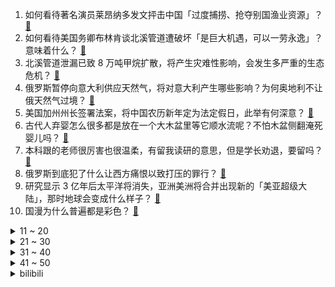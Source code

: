 1. 如何看待著名演员莱昂纳多发文抨击中国「过度捕捞、抢夺别国渔业资源」？ [:link:](https://www.zhihu.com/question/557317660)
2. 如何看待美国务卿布林肯谈北溪管道遭破坏「是巨大机遇，可以一劳永逸」？意味着什么？ [:link:](https://www.zhihu.com/question/557383077)
3. 北溪管道泄漏已致 8 万吨甲烷扩散，将产生灾难性影响，会发生多严重的生态危机？ [:link:](https://www.zhihu.com/question/557427741)
4. 俄罗斯暂停向意大利供应天然气，将对意大利产生哪些影响？为何奥地利不让俄天然气过境？ [:link:](https://www.zhihu.com/question/557387537)
5. 美国加州州长签署法案，将中国农历新年定为法定假日，此举有何深意？ [:link:](https://www.zhihu.com/question/557321212)
6. 古代人弃婴怎么很多都是放在一个大木盆里等它顺水流呢？不怕木盆侧翻淹死婴儿吗？ [:link:](https://www.zhihu.com/question/437680542)
7. 本科跟的老师很厉害也很温柔，有留我读研的意思，但是学长劝退，要留吗？ [:link:](https://www.zhihu.com/question/556136790)
8. 俄罗斯到底犯了什么让西方痛恨以致打压的罪行？ [:link:](https://www.zhihu.com/question/557253734)
9. 研究显示 3 亿年后太平洋将消失，亚洲美洲将合并出现新的「美亚超级大陆」，那时地球会变成什么样子？ [:link:](https://www.zhihu.com/question/557409330)
10. 国漫为什么普遍都是彩色？ [:link:](https://www.zhihu.com/question/555785392)
<details>
<summary>11 ~ 20</summary>

11. 为什么感觉国内篮球运动员技术动作和 NBA 球员不太一样？ [:link:](https://www.zhihu.com/question/61311600)
12. 杭州一酒店前台国庆申请请假三天，被老板拒绝称「节假日不允许请假」，酒店老板的做法合理吗？ [:link:](https://www.zhihu.com/question/556824965)
13. 为什么大禹的父亲鲧是“四凶”之一？ [:link:](https://www.zhihu.com/question/24200183)
14. 22-23 赛季英超曼城 6:3 曼联，如何评价这场比赛？ [:link:](https://www.zhihu.com/question/557429932)
15. 你在面试时，遇到的最奇葩最想吐槽的面试官是什么样的？ [:link:](https://www.zhihu.com/question/355912099)
16. 俄罗斯宪法法院批准四地加入俄罗斯的条约文件，将会产生哪些影响？有哪些信息值得关注？ [:link:](https://www.zhihu.com/question/557404003)
17. 应届毕业生该在哪些网站或者靠谱app找工作？ [:link:](https://www.zhihu.com/question/328285480)
18. 肯德基「疯四文学」风靡网络，然二季度利润及中国区销售额均下跌，说明了哪些问题？如何看待这一营销？ [:link:](https://www.zhihu.com/question/557324204)
19. 中央气象台发布高温黄色预警，安徽湖北等 7 省将现 37℃ 以上高温，高温天气何时可以缓解？ [:link:](https://www.zhihu.com/question/557380663)
20. 海天味业回应「海克斯科技、科技与狠活」等言论，称食品添加剂符合标准，有哪些值得关注的信息？ [:link:](https://www.zhihu.com/question/557148861)
</details>
<details>
<summary>21 ~ 30</summary>

21. 为什么中国实行夏时制取消了，而美国这么多年能够一直实行夏时制？ [:link:](https://www.zhihu.com/question/20309772)
22. 俄气称「西伯利亚力量」管道例行检修结束，恢复对华供气，这透露了哪些信息？ [:link:](https://www.zhihu.com/question/556997507)
23. 为什么《让子弹飞》没有让周润发得到更高声誉？ [:link:](https://www.zhihu.com/question/22647053)
24. 猿辅导开月子中心，最贵套餐近 52 万，「智慧坐月子」套餐值得购买吗？教培行业的转型出路在哪里？ [:link:](https://www.zhihu.com/question/557197381)
25. 小球藻作为高营养低成本的完美食品，为什么没有被大力推广呢？ [:link:](https://www.zhihu.com/question/506434416)
26. 22-23 赛季英超曼市德比，哈兰德福登双双戴帽助曼城 6:3 大胜曼联，如何评价这场比赛？ [:link:](https://www.zhihu.com/question/557417954)
27. 刘强东明州案双方以「和解」终结，称是「偶然事件造成的误会」，如何看待此案结果？将对京东产生哪些影响？ [:link:](https://www.zhihu.com/question/557364312)
28. 为什么网上一个个都在说绝对不买华为mate50系列，但是线上预售一空，线下人山人海排队，怎么看呢？ [:link:](https://www.zhihu.com/question/552339578)
29. 苹果 AirPods Pro 2 镌刻内容会弹窗显示，如何看待这一细节？ [:link:](https://www.zhihu.com/question/556157524)
30. 中国女篮获得 2022 年世界杯亚军，如何看待因发烧缺阵的李梦在社交平台被部分网友说成「逃兵」？ [:link:](https://www.zhihu.com/question/557278801)
</details>
<details>
<summary>31 ~ 40</summary>

31. 如何看待知友们对《底线》改编江歌案和货拉拉案的态度差异？ [:link:](https://www.zhihu.com/question/557176788)
32. 为什么你在保研后没有发朋友圈？ [:link:](https://www.zhihu.com/question/489826876)
33. 你认为哪部国产古装剧的服装造型最精美？ [:link:](https://www.zhihu.com/question/543147612)
34. 《万里归途》中王俊凯饰演的成朗是一个什么样的人？ [:link:](https://www.zhihu.com/question/555843749)
35. 《底线》第 20-25 集拍得怎么样？哪些剧情点值得关注？ [:link:](https://www.zhihu.com/question/556060437)
36. 有哪些小众好吃的泡面或方便面推荐？ [:link:](https://www.zhihu.com/question/552722596)
37. 高中成绩怎样才能提上去觉的好难，排名没有一点变化到底该怎么办? [:link:](https://www.zhihu.com/question/557325169)
38. 你对高速公路塞车有何建议？ [:link:](https://www.zhihu.com/question/515498320)
39. 如何看待“普通新能源车性能秒杀豪华油车”的说法，这到底是客观评价，还是有些夸大？ [:link:](https://www.zhihu.com/question/557270352)
40. 可以给初三的我一些建议吗？ [:link:](https://www.zhihu.com/question/557397681)
</details>
<details>
<summary>41 ~ 50</summary>

41. 美国前财政部长称「如今市场风险与 2008 年金融危机爆发前相似」，英国会引爆全球金融危机吗？ [:link:](https://www.zhihu.com/question/557391622)
42. 百强房企前 9 月销售同比降逾 40%，四季度仍面临较大去化压力，主要受哪些因素影响？ [:link:](https://www.zhihu.com/question/557384271)
43. 女子马路上「摆POSE直播」被醉驾男子撞飞，女子承担「次要责任」，如何从法律角度解读此事？ [:link:](https://www.zhihu.com/question/556406369)
44. 如何看待英国央行宣布无限量购债稳定市场，30 年期国债收益率大跌 100 个基点或创史上最大单日跌幅？ [:link:](https://www.zhihu.com/question/556134761)
45. 斯洛伐克总理称希望欧盟拨 50 亿欧元援助，因该国「经济面临崩溃风险」，欧洲小国能挺过这波能源危机吗？ [:link:](https://www.zhihu.com/question/556906634)
46. 女子喝下自制「减肥汁」中毒，按照教程制作的西芹黄瓜混合蔬菜汁为何会引发中毒？如何健康减肥？ [:link:](https://www.zhihu.com/question/556957582)
47. 理想汽车 9 月交付 11531 辆，同比增长 62.5%，L9 单月交付超一万辆，如何看待这一业绩？ [:link:](https://www.zhihu.com/question/557225259)
48. 初一作业写到九点正常吗？ [:link:](https://www.zhihu.com/question/555946845)
49. 如何评价即将于11月30日发布的Kindle Scribe？ [:link:](https://www.zhihu.com/question/556153080)
50. 电动越野是未来趋势吗？一款增程式越野 SUV，你希望它能实现哪些功能？ [:link:](https://www.zhihu.com/question/557038217)
</details><details>
<summary>bilibili</summary>

1. 【亮记生物鉴定】网络热传生物鉴定43 [:link:](//www.bilibili.com/video/BV1p14y1a7Cs)
2. 把嘴闭上 [:link:](//www.bilibili.com/video/BV1qe4y1r7EY)
3. 我 结 婚 了 嘿 嘿 [:link:](//www.bilibili.com/video/BV1TD4y127hf)
4. 智慧老人 [:link:](//www.bilibili.com/video/BV1XW4y1Y7Up)
5. 天堂制片公司出品短片《老杜》，我又相信爱情了 [:link:](//www.bilibili.com/video/BV1be4y1r7sR)
6. 【传染病系列03】血疫埃博拉，可以融化器官的瘟疫，敬畏自然爱护地球！ [:link:](//www.bilibili.com/video/BV1XR4y1R7AU)
7. 200万粉丝福利！哥帮你们娶个嫂子 [:link:](//www.bilibili.com/video/BV17d4y1q7eh)
8. 海南的电话可以接了，漠叔告别警队，老乡恋恋不舍！ [:link:](//www.bilibili.com/video/BV1wG4y1W7q9)
9. 【潮王】性感熟男 [:link:](//www.bilibili.com/video/BV12R4y1d7kf)
10. 【年度巨制】德计划rE：警报【2022崩坏3同人大电影】 [:link:](//www.bilibili.com/video/BV1Nt4y1w7tE)
<details>
<summary>11 ~ 20</summary>

11. 自制健身房车 [:link:](//www.bilibili.com/video/BV1TG4y1W7iS)
12. 转瞬即逝区UP主 [:link:](//www.bilibili.com/video/BV1bG411J7m4)
13. up主，你的脸疼吗？2022年7月新番完结吐槽大总结！【泛式】 [:link:](//www.bilibili.com/video/BV1kV4y1T7p1)
14. 《原神》线上音乐会2022 - 无际之旅的旋律 [:link:](//www.bilibili.com/video/BV14e411j7Fv)
15. 600个史诗皮肤秘宝能开出什么 [:link:](//www.bilibili.com/video/BV1j8411t7zd)
16. 【经典猛男】迈克尔杰克逊，但是猛男Beat It！ [:link:](//www.bilibili.com/video/BV1ue4y1H7ay)
17. 金色大厅交响乐演奏【只因你太美】（迫真） [:link:](//www.bilibili.com/video/BV1hd4y1q7A5)
18. 这个生日礼物算走心吗？ [:link:](//www.bilibili.com/video/BV1JD4y127nh)
19. 正所谓“一天不听是浑身难受 听了以后是难受一天” [:link:](//www.bilibili.com/video/BV15G411J7nV)
20. 假如中国学生去霍格沃茨上学 06 [:link:](//www.bilibili.com/video/BV1NB4y1E7g9)
</details>
<details>
<summary>21 ~ 30</summary>

21. 他战胜了日寇和天灾，却输给了营销号的嘲讽 [:link:](//www.bilibili.com/video/BV1Re4y167Dh)
22. 评分6.8！年度最大笑话！诚实吐槽奶不死的原创大作《莉可丽丝》！ [:link:](//www.bilibili.com/video/BV1MR4y1d7uU)
23. 男子当街抢柚子 [:link:](//www.bilibili.com/video/BV16e4y1H7ck)
24. 世上竟有这样的云？15000份稿件中选出的云彩大合集，送给放假的你！ [:link:](//www.bilibili.com/video/BV1r841147Sp)
25. 这都是些啥啊???(2) [:link:](//www.bilibili.com/video/BV1sT411K7HN)
26. 真讽刺！教令院抛弃了自己的神明，而草神从未想过抛弃任何一人！ [:link:](//www.bilibili.com/video/BV1824y1R72p)
27. 珍贵影像！高清修复《义勇军进行曲》首次公开唱响 [:link:](//www.bilibili.com/video/BV1pG4y1x7uV)
28. 孟 德 瞬 息 全 宇 宙 [:link:](//www.bilibili.com/video/BV1CG411J7MG)
29. 这五个神器确实强大…… [:link:](//www.bilibili.com/video/BV1m841147N8)
30. 想要白嫖的话就送给你吧，哈哈哈哈 [:link:](//www.bilibili.com/video/BV1Ke4y1B7J2)
</details>
<details>
<summary>31 ~ 40</summary>

31. ⚡每天一遍，家长升天⚡ [:link:](//www.bilibili.com/video/BV1924y1X7k4)
32. papi酱的日常——办公室烂梗大赛！（节前轻松一下！大家国庆愉快！ [:link:](//www.bilibili.com/video/BV1jT411K79V)
33. 可露凯：教授有我就够了！ [:link:](//www.bilibili.com/video/BV1w8411t7eP)
34. 广东顺德.牛展   厨子探店¥221 [:link:](//www.bilibili.com/video/BV16t4y1w7Vb)
35. 每天一遍，水泥封心...... [:link:](//www.bilibili.com/video/BV1CD4y1C72v)
36. 花1500在家复刻顶级战斧，这块牛排我能记一辈子！【还愿挑战ep14-异灵术の家】 [:link:](//www.bilibili.com/video/BV1Q24y1R7wh)
37. 【同桌】“别影响我，我要学习了！” [:link:](//www.bilibili.com/video/BV1rV4y1T7VR)
38. 什么叫皮薄馅大啊！ [:link:](//www.bilibili.com/video/BV1Pt4y1A7TU)
39. 这玩意是怎么做到全国不统一的？？！ [:link:](//www.bilibili.com/video/BV1He4y1H7Ne)
40. 学了架子鼓去游戏厅玩会发生什么…… [:link:](//www.bilibili.com/video/BV1T8411t7aa)
</details>
<details>
<summary>41 ~ 50</summary>

41. “品牌方：没想到我还有一劫…” [:link:](//www.bilibili.com/video/BV1qe4y1r7Qq)
42. 准备开始！ready…. [:link:](//www.bilibili.com/video/BV1w14y187QN)
43. 这教材就离谱4.0 [:link:](//www.bilibili.com/video/BV1eP411n7qJ)
44. 邪不压正，江湖再见！ [:link:](//www.bilibili.com/video/BV1Yt4y1w7yM)
45. 男孩子玩个玩具怎么了……？ [:link:](//www.bilibili.com/video/BV1qN4y1P7dB)
46. 《 我 做 神 的 那 些 年 》01 [:link:](//www.bilibili.com/video/BV1we4y1B7ED)
47. “左手保护你的腰” [:link:](//www.bilibili.com/video/BV1uG4y1W7Dr)
48. 重新盘点一下猫德学院砸在手里的猫 [:link:](//www.bilibili.com/video/BV1m24y1R7Ja)
49. 官宣！我要结婚了！！！ [:link:](//www.bilibili.com/video/BV1t24y1R771)
50. 这次我真的我破防了，也许这就是缘份吧 [:link:](//www.bilibili.com/video/BV1UD4y117hB)
</details>
<details>
<summary>51 ~ 60</summary>

51. 阴间玩法 [:link:](//www.bilibili.com/video/BV1U841147tT)
52. 日本人：很熟悉但听不懂  中国人：不熟悉但听得懂  红楼梦第一回林黛玉进贾府生草日语谐音梗 [:link:](//www.bilibili.com/video/BV1he411T7po)
53. 男儿当自强，国庆节快乐！ [:link:](//www.bilibili.com/video/BV1XG4y1p76C)
54. 这就是赛诺的极致！寂默狼行！ [:link:](//www.bilibili.com/video/BV1qg411e7Hm)
55. 打牌王精神续作！我必须立刻鉴赏今年最值得看的打牌动画【水无月菌】 [:link:](//www.bilibili.com/video/BV1sG4y1x7o4)
56. 当你玩漫威蜘蛛侠时拔掉硬盘... [:link:](//www.bilibili.com/video/BV1it4y1w7W5)
57. 当我告诉他我要睡觉后… [:link:](//www.bilibili.com/video/BV1XT411N7xw)
58. 刺激！被第一美女调戏，心里却只有兄弟！《水浒传》P41 [:link:](//www.bilibili.com/video/BV1T8411t762)
59. 国庆天安门广场举行升旗仪式 五星红旗冉冉升起 [:link:](//www.bilibili.com/video/BV1be4y1B7Hj)
60. 当一个快50的阿姨说她想学画画，于是……… [:link:](//www.bilibili.com/video/BV1A8411t7XL)
</details>
<details>
<summary>61 ~ 70</summary>

61. 机甲宇宙团队精心打造2.7米二郎战甲，这不比霸天虎更威风么？国风就是巅峰，华流即是主流，为祖国庆生，为华流点赞 [:link:](//www.bilibili.com/video/BV1Qt4y1w7k6)
62. 像不像出去旅游的你 [:link:](//www.bilibili.com/video/BV1T8411t7pA)
63. 上海14岁小女生，竟每天通宵补作业！00后压力大，我好心疼！ [:link:](//www.bilibili.com/video/BV1FR4y1d7jp)
64. 实验搞砸了，顺便教你们一个英语惯用语 [:link:](//www.bilibili.com/video/BV1GR4y1d7HD)
65. 邻 居 小 桀 ｜BK短纪录片 [:link:](//www.bilibili.com/video/BV1bd4y1q7wH)
66. 《叶问5：超英黄昏》"我才是最强超级英雄" [:link:](//www.bilibili.com/video/BV1X14y1h7tf)
67. 教室装扶手电梯了 十分方便！！！ [:link:](//www.bilibili.com/video/BV1PP411n7Pd)
68. 【连续断糖30天】我的身体发生了什么变化?! [:link:](//www.bilibili.com/video/BV1iG411J7sp)
69. 有修养的人如何表达愤怒 [:link:](//www.bilibili.com/video/BV1YB4y1J74t)
70. “比赛第一 友谊第二” [:link:](//www.bilibili.com/video/BV1Le4y1H7T1)
</details>
<details>
<summary>71 ~ 80</summary>

71. 根本就没碰到这小狗 [:link:](//www.bilibili.com/video/BV1NG4y1W767)
72. 我和醒狮酥一定有一个人疯了！ [:link:](//www.bilibili.com/video/BV1Ee4y1B7dt)
73. 世上从不缺让人心动的新鲜感，但总有人一辈子只执着于某一个人 [:link:](//www.bilibili.com/video/BV1q14y1a7yd)
74. 用苏绣还原游戏服装！耗时30天，十几位绣娘再现非遗之美！ [:link:](//www.bilibili.com/video/BV1Pe4y1B7dV)
75. 当校长捡到了东西 [:link:](//www.bilibili.com/video/BV1dR4y1R7jG)
76. 会魔法的这件事终究是瞒不住了！ 这是你没见过的城市！ [:link:](//www.bilibili.com/video/BV1td4y1q7Zi)
77. 姚明都服了！中国女篮VS澳大利亚最后3分钟，王思雨绝杀闯进决赛 [:link:](//www.bilibili.com/video/BV13e411T7ge)
78. 哭吗？神不会哭的吧！你看温迪，钟离他们就从来不哭！ [:link:](//www.bilibili.com/video/BV1Le4y1H79s)
79. 高能衔接！你在剪一种很老的东西！ [:link:](//www.bilibili.com/video/BV1qt4y1w7Lj)
80. 大学生如何在宿舍拍《最残大脑》第2季 [:link:](//www.bilibili.com/video/BV18e411T7Y7)
</details>
<details>
<summary>81 ~ 90</summary>

81. 挑战全网最高清洁难度！这次是老婆婆，绝中绝！（客厅和厨房篇） [:link:](//www.bilibili.com/video/BV1g14y187G9)
82. 做数学，玩PS5 — Robin Gan 【B站全球首发】 [:link:](//www.bilibili.com/video/BV1414y1a7bN)
83. 挖机在山上挖出个轮胎，从山上滚落到山下，这速度这距离太好玩啦 [:link:](//www.bilibili.com/video/BV1ae411T7YC)
84. 为广东炒粉疯狂的一夜。 [:link:](//www.bilibili.com/video/BV1VG4y1x7eZ)
85. 【葛平】葛 平 复 刻 葛 平 [:link:](//www.bilibili.com/video/BV1se4y1H7b5)
86. 备赛倒计时5天 [:link:](//www.bilibili.com/video/BV1md4y1q79E)
87. 他要卸载战地2042了！ [:link:](//www.bilibili.com/video/BV1RG4y1p7co)
88. 职场上，说到就要做到！ [:link:](//www.bilibili.com/video/BV1Ld4y1q7cw)
89. 暴走萝莉祺贵人 [:link:](//www.bilibili.com/video/BV1VD4y127dM)
90. 这个杀手有点蠢 [:link:](//www.bilibili.com/video/BV1c24y1d7Ap)
</details>
<details>
<summary>91 ~ 100</summary>

91. 在比云彩还要高几千米的地方，我们看到了一片绝美花园 [:link:](//www.bilibili.com/video/BV17P411E7Jy)
92. 这像不像是你第一次玩MC盖的房子？ [:link:](//www.bilibili.com/video/BV1A24y197GY)
93. 【吸奇侠】《教父》隐藏的神秘人物解锁，谁让麦克顺利归来？15 [:link:](//www.bilibili.com/video/BV17e411T7T3)
94. 看到这3000个落选国旗，才知道我们的国旗有多强！！！【全网首个国旗解读】 [:link:](//www.bilibili.com/video/BV1He4y1B73N)
95. 我做了一个重大的决定…… [:link:](//www.bilibili.com/video/BV1sG411J7BD)
96. 把子肉，家庭版，颈椎严重了，我得休息俩天 [:link:](//www.bilibili.com/video/BV1aG411J7g1)
97. 《关于配音不小心配出了狗叫声这件事》 [:link:](//www.bilibili.com/video/BV16g411e7Wc)
98. 网友推荐我做这份工作，险些把自己搭上！ [:link:](//www.bilibili.com/video/BV1K24y1d7gm)
99. 销冠做久了，总是会遇到很多奇奇怪怪的客人，这个荒蛮故事，你看懂了吗？谁来给我理一理人物关系 [:link:](//www.bilibili.com/video/BV1Y14y1a77n)
100. “X”暗示太多了： [:link:](//www.bilibili.com/video/BV1LG4y1x719)
</details></details>